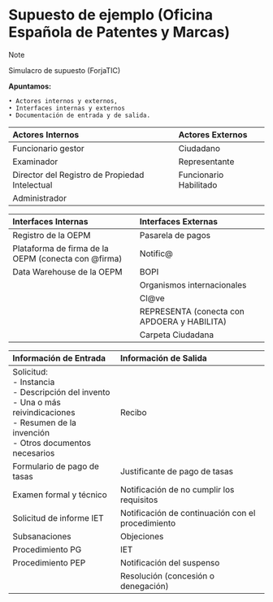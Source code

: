 # Supuesto de ejemplo (Oficina Española de Patentes y Marcas) <!-- {docsify-ignore} -->

> [!NOTE]
> Simulacro de supuesto (ForjaTIC)

**Apuntamos:**

    • Actores internos y externos,
    • Interfaces internas y externos
    • Documentación de entrada y de salida.

| **Actores Internos** | **Actores Externos** |
| :- | :- |
| Funcionario gestor | Ciudadano |
| Examinador | Representante |
| Director del Registro de Propiedad Intelectual | Funcionario Habilitado |
| Administrador |  |

| **Interfaces Internas** | **Interfaces Externas** |
| :- | :- |
| Registro de la OEPM | Pasarela de pagos |
| Plataforma de firma de la OEPM (conecta con @firma) | Notific@ |
| Data Warehouse de la OEPM | BOPI |
|  | Organismos internacionales |
|  | Cl@ve |
|  | REPRESENTA (conecta con APDOERA y HABILITA) |
|  | Carpeta Ciudadana |

| **Información de Entrada** | **Información de Salida** |
| :- | :- |
| Solicitud: <br> - Instancia <br> - Descripción del invento <br> - Una o más reivindicaciones <br> - Resumen de la invención <br> - Otros documentos necesarios | Recibo |
| Formulario de pago de tasas | Justificante de pago de tasas |
| Examen formal y técnico | Notificación de no cumplir los requisitos |
| Solicitud de informe IET | Notificación de continuación con el procedimiento |
| Subsanaciones | Objeciones |
| Procedimiento PG | IET |
| Procedimiento PEP | Notificación del suspenso |
| | Resolución (concesión o denegación) |